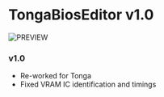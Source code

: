 # TongaBiosEditor v1.0
![PREVIEW](https://raw.githubusercontent.com/integralfx/PolarisBiosEditor/master/tonga.jpg)

### v1.0
* Re-worked for Tonga
* Fixed VRAM IC identification and timings
